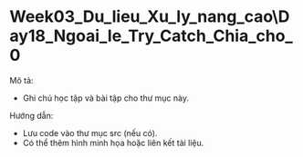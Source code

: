 # Week03_Du_lieu_Xu_ly_nang_cao\Day18_Ngoai_le_Try_Catch_Chia_cho_0

Mô tả:
- Ghi chú học tập và bài tập cho thư mục này.

Hướng dẫn:
- Lưu code vào thư mục src (nếu có).
- Có thể thêm hình minh họa hoặc liên kết tài liệu.
